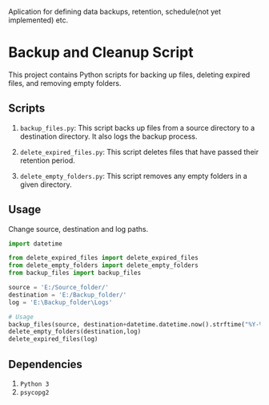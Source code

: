 Aplication for defining data backups, retention, schedule(not yet implemented) etc.


# Backup and Cleanup Script

This project contains Python scripts for backing up files, deleting expired files, and removing empty folders.

## Scripts

1. `backup_files.py`: This script backs up files from a source directory to a destination directory. It also logs the backup process.

2. `delete_expired_files.py`: This script deletes files that have passed their retention period.

3. `delete_empty_folders.py`: This script removes any empty folders in a given directory.

## Usage

Change source, destination and log paths.

```python
import datetime

from delete_expired_files import delete_expired_files
from delete_empty_folders import delete_empty_folders
from backup_files import backup_files 

source = 'E:/Source_folder/'
destination = 'E:/Backup_folder/'
log = 'E:\Backup_folder\Logs'

# Usage
backup_files(source, destination+datetime.datetime.now().strftime("%Y-%m-%d_%H_%M_%S")+"/", log, 7)
delete_empty_folders(destination,log)
delete_expired_files(log)
```

## Dependencies

1. `Python 3`
2. `psycopg2`

